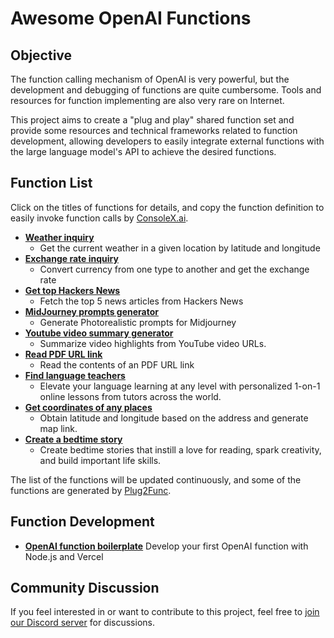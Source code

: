 # Awesome OpenAI Functions

<!-- <p align="center"><small><b>English | <a href="README-zh.md">中文</a></b></small></p> -->

## Objective

The function calling mechanism of OpenAI is very powerful, but the development and debugging of functions are quite cumbersome. Tools and resources for function implementing are also very rare on Internet.

This project aims to create a "plug and play" shared function set and provide some resources and technical frameworks related to function development, allowing developers to easily integrate external functions with the large language model's API to achieve the desired functions.

## Function List

Click on the titles of functions for details, and copy the function definition to easily invoke function calls by [ConsoleX.ai](https://consolex.ai).

* **[Weather inquiry](info/get_current_weather.md)**
  - Get the current weather in a given location by latitude and longitude
* **[Exchange rate inquiry](info/get_exchange_rate.md)**
  - Convert currency from one type to another and get the exchange rate
* **[Get top Hackers News](info/get_top_hackers_news.md)**
  - Fetch the top 5 news articles from Hackers News
* **[MidJourney prompts generator](info/midjourney_prompt_generator.md)**
  - Generate Photorealistic prompts for Midjourney
* **[Youtube video summary generator](info/get_video_summary_transcribe.md)**
  - Summarize video highlights from YouTube video URLs.
* **[Read PDF URL link](info/read_url.md)**
  - Read the contents of an PDF URL link
* **[Find language teachers](info/find_teachers.md)**
  - Elevate your language learning at any level with personalized 1-on-1 online lessons from tutors across the world.
* **[Get coordinates of any places](info/get_coordinates.md)**
  - Obtain latitude and longitude based on the address and generate map link.
* **[Create a bedtime story](info/create_story.md)**
  - Create bedtime stories that instill a love for reading, spark creativity, and build important life skills.

The list of the functions will be updated continuously, and some of the functions are generated by [Plug2Func](https://consolex.ai/plugins).

## Function Development
* **[OpenAI function boilerplate](https://github.com/quentinzhang/OpenAI-function-boilerplate/tree/main)**
  Develop your first OpenAI function with Node.js and Vercel

## Community Discussion
If you feel interested in or want to contribute to this project, feel free to [join our Discord server](https://discord.gg/JRcM2x4Rf) for discussions.
